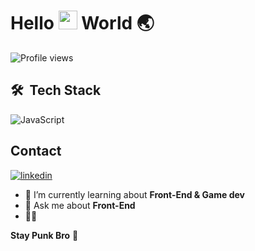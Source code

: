 
<h1 align="left">Hello <img src="https://raw.githubusercontent.com/kaueMarques/kaueMarques/master/hi.gif" height="30px"> World 🌏 </h1>
<p align="left"> <img src="https://komarev.com/ghpvc/?username=odiegosilva&color=yellow" alt="Profile views" /> </p>



## 🛠 &nbsp;Tech Stack
![JavaScript](https://img.shields.io/badge/Javascript-05122A?style=flat&logo=javascript)&nbsp;

 
  
 ## Contact

</a>
<a href="https://linkedin.com/in/odiegosilva" target="_blank">
  <img align="center" src="https://img.shields.io/badge/-odiegosilva-05122A?style=flat&logo=linkedin" alt="linkedin"/>
</a>
 
- 🌱 I’m currently learning about **Front-End & Game dev** 
- 💬 Ask me about **Front-End**
- 👨‍💻 

**Stay Punk Bro** 🤘


  





